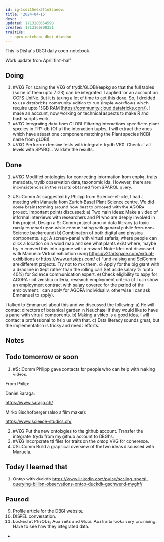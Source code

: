```yaml
---
id: ig41sdi15e6x9f1o8zaeqwu
title: '2024-04-15'
desc: ''
updated: 1713203654590
created: 1713166208351
traitIds:
  - open-notebook-dbgi-dtandon
---
```

 This is Disha's DBGI daily open-notebook.

 Work update from April first-half

## Doing 
1. #VKG For scaling the VKG of trydb/GLOBI/enpkg so that the full tables (some of them upto 7 GB) can be integrated, I applied for an account on CCFS UniNe. But it is taking a lot of time to get this done. So, I decided to use databricks community edition to run simple workflows which require upto 15GB RAM (https://community.cloud.databricks.com/). I made an account, now working on technical aspects to make R and bash scripts work.
2. #VKG Integrating data from GLOBI. Filtering interactions specific to plant species in TRY-db (Of all the interaction tuples, I will extract the ones which have atleast one component matching the Plant species NCBI name from gLOBI)
3. #VKG Perform extensive tests with integrate_trydb VKG. Check at all levels with SPARQL. Validate the results.


## Done  
1. #VKG Modified ontologies for connecting information from enpkg, traits metadata, trydb observation data, taxonomic ids. However, there are inconsistencies in the results obtained from SPARQL query. 

2. #SciComm As suggested by Philipp from Science-et-cite, I had a meeting with Manuela from Zurich-Basel Plant Science centre. We did some brainstorming around how best to proceed with the AGORA project. Important points discussed:
a) Two main ideas: Make a video of informal interviews with researchers and PI who are deeply involved in this project, Design a SciComm project around data literacy (a topic rarely touched upon while comunicating with general public from non-Science background)
b) Combination of both digital and physical components. e.g: A screen-panel with virtual safaris, where people can click a location on a word map and see what plants exist where, maybe try to convert this into a game with a reward. 
Note: Idea not discussed with Manuela: Virtual exhibition using https://v21artspace.com/virtual-exhibitions or https://www.artsteps.com/
c) Fund-raising and SciComm are different projects. Try not to mix them.
d) Apply for the big grant with a deadline in Sept rather than the rolling call. Set aside salary % (upto 40%) for Science communication expert.
e) Check eligibility to appy for AGORA : citizenship criteria, research employment criteria (if I can show an employment contract with salary covered for the period of the employment, I can apply for AGORA individually, otherwise I can ask Emmanuel to apply).

I talked to Emmanuel about this and we discussed the following:
a) He will contact directors of botanical garden in Neuchatel  if they would like to have a panel with virtual components.
b) Making a video is a good idea. I will contact a professional to help us with that.
c) Data literacy sounds great, but the implementation is tricky and needs efforts. 
## Notes

## Todo tomorrow or soon

1. #SciComm Philipp gave contacts for people who can help with making videos. 

From Philip:

Daniel Saraga:

https://www.saraga.ch/

Mirko Bischofberger (also a film maker):

https://www.science-studios.ch/


2. #VKG Put the new ontologies to the github account. Transfer the integrate_trydb from my github account to DBGI's.
3. #VKG Incorporate ttl files for traits on the ontop VKG for coherence.
4. #SciComm Build a graphical overview of the two ideas discussed with Manuela.

## Today I learned that
1. Ontop with duckdb https://www.linkedin.com/pulse/scaling-sparql-querying-billion-observations-ontop-duckdb-gschwend-myghf/

## Paused

9. Profile article for the DBGI website. 
10. DISPEL conversation.
11. Looked at PheObs, AusTraits and Globi. AusTraits looks very promising. Have to see how they integrated data. 
- 